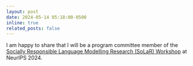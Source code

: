 ```yaml
---
layout: post
date: 2024-05-14 05:18:00-0500
inline: true
related_posts: false
---
```


I am happy to share that I will be a program committee member of the [Socially Responsible Language Modelling Research (SoLaR) Workshop](https://solar-neurips.github.io/) at NeurIPS 2024.
